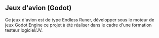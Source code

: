 ## Jeux d'avion (Godot)

Ce jeux d'avion est de type Endless Runer, développer sous le moteur de jeux Godot Engine ce projet à été réaliser dans le cadre d'une formation testeur logiciel/JV.
